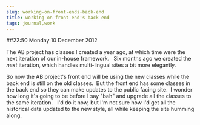 ```yaml
---
slug: working-on-front-ends-back-end
title: working on front end's back end
tags: journal,work
---
```


##22:50 Monday 10 December 2012

The AB project has classes I created a year ago, at which time were the next iteration of our in-house framework.   Six months ago we created the *next* iteration, which handles multi-lingual sites a bit more elegantly.

So now the AB project's front end will be using the new classes while the back end is still on the old classes.  But the front end has some classes in the back end so they can make updates to the public facing site.  I wonder how long it's going to be before I say "bah" and upgrade all the classes to the same iteration.   I'd do it now, but I'm not sure how I'd get all the historical data updated to the new style, all while keeping the site humming along.
